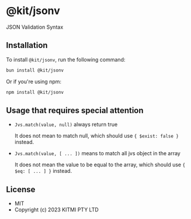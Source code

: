 # @kit/jsonv

JSON Validation Syntax

## Installation

To install `@kit/jsonv`, run the following command:

```bash
bun install @kit/jsonv
```

Or if you're using npm:

```bash
npm install @kit/jsonv
```

## Usage that requires special attention

-   `Jvs.match(value, null)` always return true

    It does not mean to match null, which should use `{ $exist: false }` instead.

-   `Jvs.match(value, [ ... ])` means to match all jvs object in the array

    It does not mean the value to be equal to the array, which should use `{ $eq: [ ... ] }` instead.

## License
- MIT
- Copyright (c) 2023 KITMI PTY LTD
